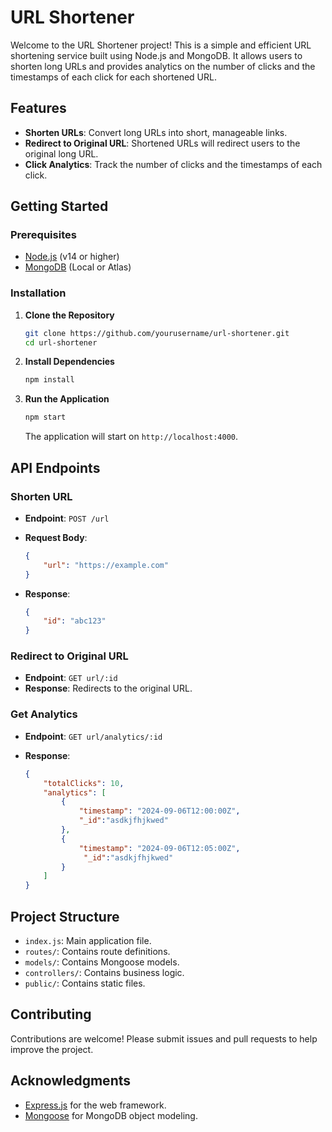 # URL Shortener

Welcome to the URL Shortener project! This is a simple and efficient URL shortening service built using Node.js and MongoDB. It allows users to shorten long URLs and provides analytics on the number of clicks and the timestamps of each click for each shortened URL.

## Features

- **Shorten URLs**: Convert long URLs into short, manageable links.
- **Redirect to Original URL**: Shortened URLs will redirect users to the original long URL.
- **Click Analytics**: Track the number of clicks and the timestamps of each click.

## Getting Started

### Prerequisites

- [Node.js](https://nodejs.org/) (v14 or higher)
- [MongoDB](https://www.mongodb.com/) (Local or Atlas)

### Installation

1. **Clone the Repository**

    ```bash
    git clone https://github.com/yourusername/url-shortener.git
    cd url-shortener
    ```

2. **Install Dependencies**

    ```bash
    npm install
    ```

3. **Run the Application**

    ```bash
    npm start
    ```

    The application will start on `http://localhost:4000`.

## API Endpoints

### Shorten URL

- **Endpoint**: `POST /url`
- **Request Body**:

    ```json
    {
        "url": "https://example.com"
    }
    ```

- **Response**:

    ```json
    {
        "id": "abc123"
    }
    ```

### Redirect to Original URL

- **Endpoint**: `GET url/:id`
- **Response**: Redirects to the original URL.

### Get Analytics

- **Endpoint**: `GET url/analytics/:id`
- **Response**:

    ```json
    {
        "totalClicks": 10,
        "analytics": [
            {
                "timestamp": "2024-09-06T12:00:00Z",
                "_id":"asdkjfhjkwed"
            },
            {
                "timestamp": "2024-09-06T12:05:00Z",
                 "_id":"asdkjfhjkwed"
            }
        ]
    }
    ```

## Project Structure

- `index.js`: Main application file.
- `routes/`: Contains route definitions.
- `models/`: Contains Mongoose models.
- `controllers/`: Contains business logic.
- `public/`: Contains static files.

## Contributing

Contributions are welcome! Please submit issues and pull requests to help improve the project.


## Acknowledgments

- [Express.js](https://expressjs.com/) for the web framework.
- [Mongoose](https://mongoosejs.com/) for MongoDB object modeling.
